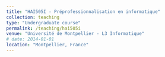 ```yaml
---
title: "HAI505I - Préprofessionnalisation en informatique"
collection: teaching
type: "Undergraduate course"
permalink: /teaching/hai505i
venue: "Université de Montpellier - L3 Informatique"
# date: 2014-01-01
location: "Montpellier, France"
---
```



